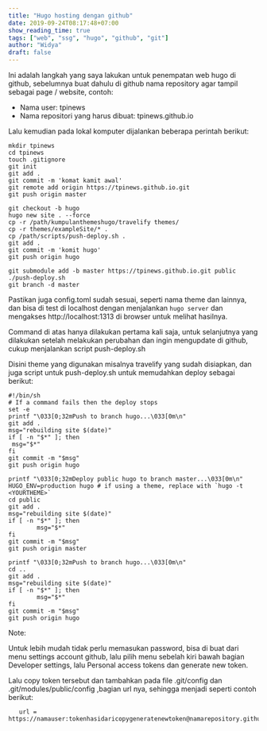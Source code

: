 ```yaml
---
title: "Hugo hosting dengan github"
date: 2019-09-24T08:17:48+07:00
show_reading_time: true
tags: ["web", "ssg", "hugo", "github", "git"]
author: "Widya"
draft: false
---
```


Ini adalah langkah yang saya lakukan untuk penempatan web hugo di github, sebelumnya buat dahulu di github nama repository agar tampil sebagai page / website, contoh:

* Nama user: tpinews
* Nama repositori yang harus dibuat: tpinews.github.io

Lalu kemudian pada lokal komputer dijalankan beberapa perintah berikut:

```
mkdir tpinews
cd tpinews
touch .gitignore
git init
git add .
git commit -m 'komat kamit awal'
git remote add origin https://tpinews.github.io.git
git push origin master

git checkout -b hugo
hugo new site . --force
cp -r /path/kumpulanthemeshugo/travelify themes/
cp -r themes/exampleSite/* .
cp /path/scripts/push-deploy.sh .
git add .
git commit -m 'komit hugo'
git push origin hugo

git submodule add -b master https://tpinews.github.io.git public
./push-deploy.sh
git branch -d master
```
Pastikan juga config.toml sudah sesuai, seperti nama theme dan lainnya, dan bisa di test di localhost dengan menjalankan `hugo server` dan mengakses http://localhost:1313 di browser untuk melihat hasilnya.

Command di atas hanya dilakukan pertama kali saja, untuk selanjutnya yang dilakukan setelah melakukan perubahan dan ingin mengupdate di github, cukup menjalankan script push-deploy.sh

Disini theme yang digunakan misalnya travelify yang sudah disiapkan, dan juga script untuk push-deploy.sh untuk memudahkan deploy sebagai berikut:
```
#!/bin/sh
# If a command fails then the deploy stops
set -e
printf "\033[0;32mPush to branch hugo...\033[0m\n"
git add .
msg="rebuilding site $(date)"
if [ -n "$*" ]; then
 msg="$*"
fi
git commit -m "$msg"
git push origin hugo

printf "\033[0;32mDeploy public hugo to branch master...\033[0m\n"
HUGO_ENV=production hugo # if using a theme, replace with `hugo -t <YOURTHEME>`
cd public
git add .
msg="rebuilding site $(date)"
if [ -n "$*" ]; then
        msg="$*"
fi
git commit -m "$msg"
git push origin master

printf "\033[0;32mPush to branch hugo...\033[0m\n"
cd ..
git add .
msg="rebuilding site $(date)"
if [ -n "$*" ]; then
        msg="$*"
fi
git commit -m "$msg"
git push origin hugo
```

Note:

Untuk lebih mudah tidak perlu memasukan password, bisa di buat dari menu settings account github, lalu pilih menu sebelah kiri bawah bagian Developer settings, lalu Personal access tokens dan generate new token.

Lalu copy token tersebut dan tambahkan pada file .git/config dan .git/modules/public/config ,bagian url nya, sehingga menjadi seperti contoh berikut:
```
   url = https://namauser:tokenhasidaricopygeneratenewtoken@namarepository.github.io.git
```

